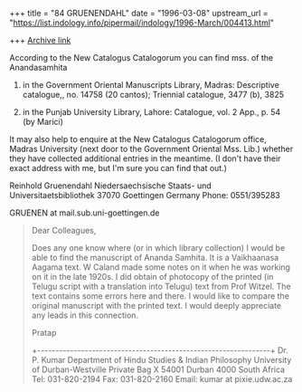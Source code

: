 +++
title = "84 GRUENENDAHL"
date = "1996-03-08"
upstream_url = "https://list.indology.info/pipermail/indology/1996-March/004413.html"

+++
[Archive link](https://list.indology.info/pipermail/indology/1996-March/004413.html)

According to the New Catalogus Catalogorum you can find mss. of the 
Anandasamhita 

1)  in the Government Oriental Manuscripts Library, Madras:
    Descriptive catalogue,, no. 14758 (20 cantos); Triennial 
    catalogue, 3477 (b), 3825

2)  in the Punjab University Library, Lahore:
    Catalogue, vol. 2 App., p. 54 (by Marici)

It may also help to enquire at the New Catalogus Catalogorum office, 
Madras University (next door to the Government Oriental Mss. Lib.) 
whether they have collected additional entries in the meantime.
(I don't have their exact address with me, but I'm sure you can find 
that out.)



Reinhold Gruenendahl
Niedersaechsische Staats- und Universitaetsbibliothek
37070 Goettingen
Germany
Phone: 0551/395283

GRUENEN at mail.sub.uni-goettingen.de




> Dear Colleagues,
> 
> Does any one know where (or in which library collection) I would be able to
> find the manuscript of Ananda Samhita.  It is a Vaikhaanasa Aagama text.  W
> Caland made some notes on it when he was working on it in the late 1920s.
> I did obtain of photocopy of the printed (in Telugu script with a
> translation into Telugu) text from Prof Witzel.  The text contains some
> errors here and there.  I would like to compare the original manuscript
> with the printed text.  I would deeply appreciate any leads in this
> connection.
> 
> Pratap
> 
> +----------------------------------------------------------------+
> Dr. P. Kumar
> Department of Hindu Studies & Indian Philosophy
> University of Durban-Westville
> Private Bag X 54001
> Durban
> 4000
> South Africa
> Tel: 031-820-2194
> Fax: 031-820-2160
> Email: kumar at pixie.udw.ac.za
> 
> 
> 
> 




